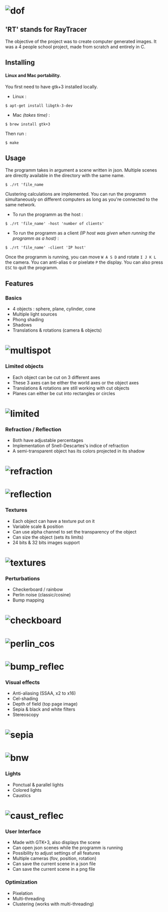 # ![dof](screenshots/depth_of_field.jpg)
## 'RT' stands for RayTracer
The objective of the project was to create computer generated images. It was a 4 people school project, made from scratch and entirely in C.

## Installing
#### Linux and Mac portability.<br>
You first need to have gtk+3 installed locally.<br>
- Linux :
```
$ apt-get install libgtk-3-dev
```
- Mac _(takes time)_ :
```
$ brew install gtk+3
```
Then run :
```
$ make
```

## Usage
The programm takes in argument a scene written in json. Multiple scenes are directly available in the directory with the same name.
```
$ ./rt 'file_name
```
Clustering calculations are implemented. You can run the programm simultaneously on different computers as long as you're connected to the same network.<br>
- To run the programm as the host :
```
$ ./rt 'file_name' -host 'number of clients'
```
- To run the programm as a client _(IP host was given when running the programm as a host)_ :
```
$ ./rt 'file_name' -client 'IP host'
```
Once the programm is running, you can move `W A S D` and rotate `I J K L` the camera. You can anti-alias `O` or pixelate `P` the display. You can also press `ESC` to quit the programm.

## Features
### Basics
- 4 objects : sphere, plane, cylinder, cone
- Multiple light sources
- Phong shading
- Shadows
- Translations & rotations (camera & objects)
# ![multispot](screenshots/multispot.png)

### Limited objects
- Each object can be cut on 3 different axes
- These 3 axes can be either the world axes or the object axes
- Translations & rotations are still working with cut objects
- Planes can either be cut into rectangles or circles
# ![limited](screenshots/limited.png)

### Refraction / Reflection
- Both have adjustable percentages
- Implementation of Snell-Descartes's indice of refraction
- A semi-transparent object has its colors projected in its shadow
# ![refraction](screenshots/refraction.png)
# ![reflection](screenshots/reflection.png)

### Textures
- Each object can have a texture put on it
- Variable scale & position
- Can use alpha channel to set the transparency of the object
- Can size the object (sets its limits)
- 24 bits & 32 bits images support
# ![textures](screenshots/textures.png)

### Perturbations
- Checkerboard / rainbow
- Perlin noise (classic/cosine)
- Bump mapping
# ![checkboard](screenshots/checkboard.png)
# ![perlin_cos](screenshots/perlin_cosine.png)
# ![bump_reflec](screenshots/bump_reflection.png)

### Visual effects
- Anti-aliasing (SSAA, x2 to x16)
- Cel-shading
- Depth of field (top page image)
- Sepia & black and white filters
- Stereoscopy
# ![sepia](screenshots/sepia.jpg)
# ![bnw](screenshots/bnw.jpg)

### Lights
- Ponctual & parallel lights
- Colored lights
- Caustics
# ![caust_reflec](screenshots/caustics_refraction_bump.png)

### User Interface
- Made with GTK+3, also displays the scene
- Can open json scenes while the programm is running
- Possibility to adjust settings of all features
- Multiple cameras (fov, position, rotation)
- Can save the current scene in a json file
- Can save the current scene in a png file

### Optimization
- Pixelation
- Multi-threading
- Clustering (works with multi-threading)
